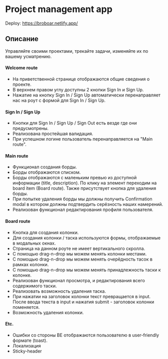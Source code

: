 # Project management app

Deploy: https://broboar.netlify.app/

## **Описание** 
Управляйте своими проектами, трекайте задачи, изменяйте их по вашему усматрению.  

#### **Welcome route** 
- На приветственной странице отображаются общие сведения о проекте.
- В верхнем правом углу доступны 2 кнопки Sign In и Sign Up.
- Нажатие на кнопку Sign In / Sign Up автоматически перенаправляет нас на роут с формой для Sign In / Sign Up.
#### **Sign In / Sign Up** 
- Кнопки для Sign In / Sign Up / Sign Out есть везде где они предусмотрены.
- Реализована простейшая валидация.
- При успешном логине пользователь перенаправляется на "Main route".
#### **Main route** 
- Функционал создания борды.
- Борды отображаются списком.
- Борды отображаются с маленьким превью из доступной информации (title, description). По клику на элемент переходим на board item (Board route). Также присутствует кнопка для удаления борды.
- При попытке удаления борды мы должны получить Confirmation modal в котором должны подтвердить серёзность наших намерений.
- Реализован функционал редактирования профиля пользователя.
#### **Board route** 
- Кнопка для создания колонки.
- Для создания колонки / таска используются формы, отображаемые в модальных окнах.
- Страница на данном роуте не имеет вертикального скролла.
- С помощью drag-n-drop мы можем менять колонки местами.
- С помощью drag-n-drop мы можем менять очерёдность тасок в рамках колонки.
- С помощью drag-n-drop мы можем менять принадлежность таски к колонке.
- Реализован функционал просмотра, и редактирования всего содержимого таски.
- Реализовать возможность удаления таска.
- При нажатии на заголовок колонки текст превращается в input. После ввода текста в input и нажатия submit - заголовок колонки поменяется.
- Возможность удаления колонки.
#### **Etc.**
- Ошибки со стороны BE отображаются пользователю в user-friendly формате (toast).
- Локализация 
- Sticky-header

